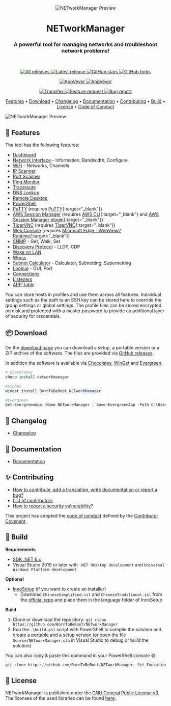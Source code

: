 <div align="center">
  <img alt="NETworkManager Preview" src="https://github.com/BornToBeRoot/NETworkManager/blob/main/Images/NETworkManager_128x128.png?raw=true" />
  <h1>NETworkManager</h1>
  <h3>A powerful tool for managing networks and troubleshoot network problems!</h3> 
  <br />
  <p>   
    <a href="https://github.com/BornToBeroot/NETworkManager/releases" target="_blank">
      <img alt="All releases" src="https://img.shields.io/github/downloads/BornToBeroot/NETworkManager/total.svg?style=for-the-badge&logo=github" />
    </a>    
    <a href="https://github.com/BornToBeroot/NETworkManager/releases/latest" target="_blank">
      <img alt="Latest release" src="https://img.shields.io/github/downloads/BornToBeroot/NETworkManager/latest/total.svg?style=for-the-badge&logo=github" />
    </a>    
    <a href="https://github.com/BornToBeroot/NETworkManager/stargazers" target="_blank">
      <img alt="GitHub stars" src="https://img.shields.io/github/stars/BornToBeroot/NETworkManager.svg?style=for-the-badge&logo=github" />
    </a>    
    <a href="https://github.com/BornToBeroot/NETworkManager/network" target="_blank">       
      <img alt="GitHub forks" src="https://img.shields.io/github/forks/BornToBeroot/NETworkManager.svg?style=for-the-badge&logo=github" />
    </a>     
  </p> 
  <p> 
    <a href="https://ci.appveyor.com/project/BornToBeRoot/NETworkManager/branch/main">
      <img alt="AppVeyor" src="https://img.shields.io/appveyor/ci/BornToBeRoot/NETworkManager/main.svg?style=for-the-badge&logo=appveyor&&label=main" />
    </a>   
    <a href="https://github.com/BornToBeRoot/NETworkManager/blob/main/LICENSE">
      <img alt="AppVeyor" src="https://img.shields.io/github/license/BornToBeroot/NETworkManager.svg?style=for-the-badge&logo=github" />
    </a>     
  </p> 
  <p> 
    <a href="https://transifex.com/BornToBeRoot/NETworkManager/">
      <img alt="Transifex" src="https://img.shields.io/badge/transifex-translate-green.svg?style=for-the-badge" />
    </a>   
    <a href="https://github.com/BornToBeRoot/NETworkManager/issues/new?labels=Feature-Request&template=Feature_request.md">
      <img alt="Feature request" src="https://img.shields.io/badge/github-feature_request-green.svg?style=for-the-badge&logo=github" />
    </a>       
    <a href="https://github.com/BornToBeRoot/NETworkManager/issues/new?labels=Issue&template=Bug_report.md">
      <img alt="Bug report" src="https://img.shields.io/badge/github-bug_report-red.svg?style=for-the-badge&logo=github" />
    </a>     
  </p>
  <p>
    <a href="#features">Features</a> • <a href="#download">Download</a> • <a href="#changelog">Changelog</a> • <a href="#documentation">Documentation</a> • <a href="#contributing">Contributing</a> • <a href="#build">Build</a> • <a href="#license">License</a> • <a href="#code-of-conduct">Code of Conduct</a>
  </p>
</div>

<img alt="NETworkManager Preview" src="https://github.com/BornToBeRoot/NETworkManager/blob/main/docs/Preview.gif?raw=true" />

## :rocket: Features

The tool has the following features:

- [Dashboard](Documentation/Application/Dashboard)
- [Network Interface](Documentation/Application/NetworkInterface) - Information, Bandwidth, Configure
- [WiFi](Documentation/Application/WiFi) - Networks, Channels
- [IP Scanner](Documentation/Application/IPScanner)
- [Port Scanner](Documentation/Application/PortScanner)
- [Ping Monitor](Documentation/Application/PingMonitor)
- [Traceroute](Documentation/Application/Traceroute)
- [DNS Lookup](Documentation/Application/DNSLookup)
- [Remote Desktop](Documentation/Application/RemoteDesktop)
- [PowerShell](Documentation/Application/PowerShell)
- [PuTTY](Documentation/Application/PuTTY) (requires [PuTTY](https://www.chiark.greenend.org.uk/~sgtatham/putty/latest.html){:target="\_blank"})
- [AWS Session Manager](Documentation/Application/AWSSessionManager) (requires [AWS CLI](https://aws.amazon.com/cli/){:target="\_blank"} and [AWS Session Manager plugin](https://docs.aws.amazon.com/systems-manager/latest/userguide/session-manager-working-with-install-plugin.html){:target="\_blank"})
- [TigerVNC](Documentation/Application/TigerVNC) (requires [TigerVNC](https://tigervnc.org/){:target="\_blank"})
- [Web Console](Documentation/Application/WebConsole) (requires [Microsoft Edge - WebView2 Runtime](https://developer.microsoft.com/en-us/microsoft-edge/webview2/){:target="\_blank"})
- [SNMP](Documentation/Application/SNMP) - Get, Walk, Set
- [Discovery Protocol](Documentation/Application/DiscoveryProtocol) - LLDP, CDP
- [Wake on LAN](Documentation/Application/WakeOnLAN)
- [Whois](Documentation/Application/Whois)
- [Subnet Calculator](Documentation/Application/SubnetCalculator) - Calculator, Subnetting, Supernetting
- [Lookup](Documentation/Application/Lookup) - OUI, Port
- [Connections](Documentation/Application/Connections)
- [Listeners](Documentation/Application/Listeners)
- [ARP Table](Documentation/Application/ARPTable)

You can store hosts in profiles and use them across all features. Individual settings such as the path to an SSH key can be stored here to override the group settings or global settings. The profile files can be stored encrypted on disk and protected with a master password to provide an additional layer of security for credentials.

## :package: Download

On the [download page](https://borntoberoot.net/NETworkManager/Download) you can download a setup, a portable version or a ZIP archive of the software. The files are provided via [GitHub releases](https://github.com/BornToBeRoot/NETworkManager/releases/latest).

In addition the software is available via [Chocolatey](https://chocolatey.org/packages/NETworkManager), [WinGet](https://github.com/microsoft/winget-pkgs/tree/master/manifests/b/BornToBeRoot/NETworkManager/) and [Evergreen](https://stealthpuppy.com/evergreen/apps/).

```PowerShell
# Chocolatey
choco install networkmanager

#WinGet
winget install BornToBeRoot.NETworkManager

#Evergreen
Get-EvergreenApp -Name NETworkManager | Save-EvergreenApp -Path C:\Users\$env:Username\Downloads\
```

## :page_with_curl: Changelog

- [Changelog](https://borntoberoot.net/NETworkManager/Changelog)

## :book: Documentation

- [Documentation](https://borntoberoot.net/NETworkManager/Documentation/Application)

## :sparkles: Contributing

- [How to contribute, add a translation, write documentation or report a bug?](https://github.com/BornToBeRoot/NETworkManager/blob/main/CONTRIBUTING.md)
- [List of contributors](https://github.com/BornToBeRoot/NETworkManager/blob/main/Contributors.md)
- [How to report a security vulnerability?](https://github.com/BornToBeRoot/NETworkManager/blob/main/SECURITY.md)


This project has adopted the [code of conduct](https://github.com/BornToBeRoot/NETworkManager/blob/main/CODE_OF_CONDUCT.md) defined by the [Contributor Covenant](http://contributor-covenant.org/).

## :wrench: Build

**Requirements**

- [SDK .NET 6.x](https://dotnet.microsoft.com/download/dotnet/6.0)
- Visual Studio 2019 or later with `.NET desktop development` and `Universal Windows Platform development`

**Optional**

- [InnoSetup](https://jrsoftware.org/isinfo.php) (if you want to create an installer)
  - Download `ChineseSimplified.isl` and `ChineseTraditional.isl` from the [official repo](https://github.com/jrsoftware/issrc/blob/main/Files/Languages/Unofficial/) and place them in the language folder of InnoSetup

**Build**

1. Clone or download the repository: `git clone https://github.com/BornToBeRoot/NETworkManager`
2. Run the `.\build.ps1` script with PowerShell to compile the solution and create a portable and a setup version (or open the file `Source/NETworkManager.sln` in Visual Studio to debug or build the solution)

You can also copy & paste this command in your PowerShell console :smile:

```PowerShell
git clone https://github.com/BornToBeRoot/NETworkManager; Set-ExecutionPolicy -Scope Process -ExecutionPolicy Bypass; .\NETworkManager\build.ps1
```

## :memo: License

NETworkManager is published under the [GNU General Public License v3](https://github.com/BornToBeRoot/NETworkManager/blob/main/LICENSE). The licenses of the used libraries can be found [here](https://github.com/BornToBeRoot/NETworkManager/tree/main/Source/NETworkManager.Documentation/Licenses).
